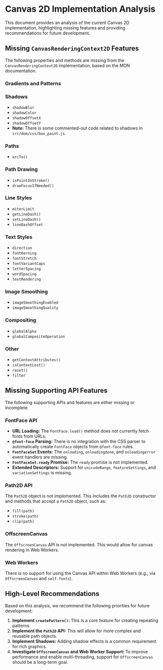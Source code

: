 # Canvas 2D Implementation Analysis

This document provides an analysis of the current Canvas 2D implementation, highlighting missing features and providing recommendations for future development.

## Missing `CanvasRenderingContext2D` Features

The following properties and methods are missing from the `CanvasRenderingContext2D` implementation, based on the MDN documentation.

### Gradients and Patterns

### Shadows
- `shadowBlur`
- `shadowColor`
- `shadowOffsetX`
- `shadowOffsetY`
- **Note:** There is some commented-out code related to shadows in `src/dom/css/box_paint.js`.

### Paths
- `arcTo()`

### Path Drawing
- `isPointInStroke()`
- `drawFocusIfNeeded()`

### Line Styles
- `miterLimit`
- `getLineDash()`
- `setLineDash()`
- `lineDashOffset`

### Text Styles
- `direction`
- `fontKerning`
- `fontStretch`
- `fontVariantCaps`
- `letterSpacing`
- `wordSpacing`
- `textRendering`

### Image Smoothing
- `imageSmoothingEnabled`
- `imageSmoothingQuality`

### Compositing
- `globalAlpha`
- `globalCompositeOperation`

### Other
- `getContextAttributes()`
- `isContextLost()`
- `reset()`
- `filter`

## Missing Supporting API Features

The following supporting APIs and features are either missing or incomplete.

### FontFace API
- **URL Loading:** The `FontFace.load()` method does not currently fetch fonts from URLs.
- **`@font-face` Parsing:** There is no integration with the CSS parser to automatically create `FontFace` objects from `@font-face` rules.
- **`FontFaceSet` Events:** The `onloading`, `onloadingdone`, and `onloadingerror` event handlers are missing.
- **`FontFaceSet.ready` Promise:** The `ready` promise is not implemented.
- **Extended Descriptors:** Support for `unicodeRange`, `featureSettings`, and `variationSettings` is missing.

### Path2D API
The `Path2D` object is not implemented. This includes the `Path2D` constructor and methods that accept a `Path2D` object, such as:
- `fill(path)`
- `stroke(path)`
- `clip(path)`

### OffscreenCanvas
The `OffscreenCanvas` API is not implemented. This would allow for canvas rendering in Web Workers.

### Web Workers
There is no support for using the Canvas API within Web Workers (e.g., via `OffscreenCanvas` and `self.fonts`).

## High-Level Recommendations

Based on this analysis, we recommend the following priorities for future development:

1.  **Implement `createPattern()`:** This is a core feature for creating repeating patterns.
2.  **Implement the `Path2D` API:** This will allow for more complex and reusable path objects.
3.  **Implement Shadows:** Adding shadow effects is a common requirement for rich graphics.
4.  **Investigate `OffscreenCanvas` and Web Worker Support:** To improve performance and enable multi-threading, support for `OffscreenCanvas` should be a long-term goal.
